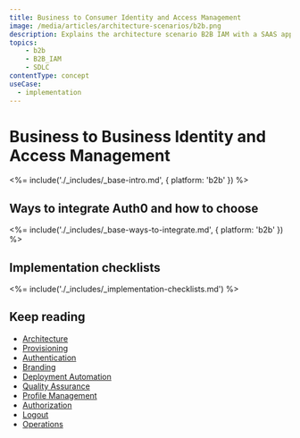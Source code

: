 ```yaml
---
title: Business to Consumer Identity and Access Management
image: /media/articles/architecture-scenarios/b2b.png
description: Explains the architecture scenario B2B IAM with a SAAS application.
topics:
    - b2b
    - B2B_IAM
    - SDLC
contentType: concept
useCase:
  - implementation
---
```


# Business to Business Identity and Access Management

<%= include('./_includes/_base-intro.md', { platform: 'b2b' }) %>

## Ways to integrate Auth0 and how to choose

<%= include('./_includes/_base-ways-to-integrate.md', { platform: 'b2b' }) %>

## Implementation checklists

<%= include('./_includes/_implementation-checklists.md') %>

## Keep reading

* [Architecture](/architecture-scenarios/implementation/b2b/b2b-architecture)
* [Provisioning](/architecture-scenarios/implementation/b2b/b2b-provisioning)
* [Authentication](/architecture-scenarios/implementation/b2b/b2b-authentication)
* [Branding](/architecture-scenarios/implementation/b2b/b2b-branding)
* [Deployment Automation](/architecture-scenarios/implementation/b2b/b2b-deployment)
* [Quality Assurance](/architecture-scenarios/implementation/b2b/b2b-qa)
* [Profile Management](/architecture-scenarios/implementation/b2b/b2b-profile-mgmt)
* [Authorization](/architecture-scenarios/implementation/b2b/b2b-authorization)
* [Logout](/architecture-scenarios/implementation/b2b/b2b-logout)
* [Operations](/architecture-scenarios/implementation/b2b/b2b-operations)

